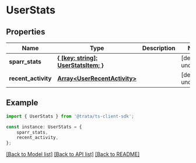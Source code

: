 # UserStats


## Properties

Name | Type | Description | Notes
------------ | ------------- | ------------- | -------------
**sparr_stats** | [**{ [key: string]: UserStatsItem; }**](UserStatsItem.md) |  | [default to undefined]
**recent_activity** | [**Array&lt;UserRecentActivity&gt;**](UserRecentActivity.md) |  | [default to undefined]

## Example

```typescript
import { UserStats } from '@trata/ts-client-sdk';

const instance: UserStats = {
    sparr_stats,
    recent_activity,
};
```

[[Back to Model list]](../README.md#documentation-for-models) [[Back to API list]](../README.md#documentation-for-api-endpoints) [[Back to README]](../README.md)
